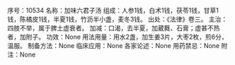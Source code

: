 序号：10534
名称：加味六君子汤
组成：人参1钱，白术1钱，茯苓1钱，甘草1钱，陈橘皮1钱，半夏1钱，竹沥半小盏，麦冬3钱。
出处：《法律》卷三。
主治：四肢不举，属于脾土虚衰者。
加减：口渴，去半夏，加葳蕤、石膏；虚甚不热者，加附子。
功效：None
用法用量：用水2盏，加生姜3片，大枣2枚，煎6分，温服。
制备方法：None
临床应用：None
各家论述：None
用药禁忌：None
附注：None

